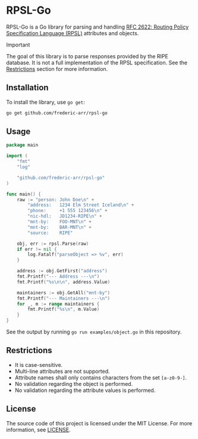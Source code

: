 # RPSL-Go

RPSL-Go is a Go library for parsing and handling [RFC 2622: Routing Policy Specification Language (RPSL)](https://datatracker.ietf.org/doc/rfc2622/) attributes and objects.

> [!IMPORTANT]  
> The goal of this library is to parse responses provided by the RIPE database. It is not a full implementation of the RPSL specification. See the [Restrictions](#restrictions) section for more information.

## Installation

To install the library, use `go get`:

```sh
go get github.com/frederic-arr/rpsl-go
```

## Usage

```go
package main

import (
	"fmt"
	"log"

	"github.com/frederic-arr/rpsl-go"
)

func main() {
	raw := "person:	John Doe\n" +
		"address:	1234 Elm Street Iceland\n" +
		"phone:		+1 555 123456\n" +
		"nic-hdl:	JD1234-RIPE\n" +
		"mnt-by:	FOO-MNT\n" +
		"mnt-by:	BAR-MNT\n" +
		"source:	RIPE"

	obj, err := rpsl.Parse(raw)
	if err != nil {
		log.Fatalf("parseObject => %v", err)
	}

	address := obj.GetFirst("address")
	fmt.Printf("--- Address ---\n")
	fmt.Printf("%s\n\n", address.Value)

	maintainers := obj.GetAll("mnt-by")
	fmt.Printf("--- Maintainers ---\n")
	for _, m := range maintainers {
		fmt.Printf("%s\n", m.Value)
	}
}

```

See the output by running `go run examples/object.go` in this repository.


## Restrictions

- It is case-sensitive.
- Multi-line attributes are not supported.
- Attribute names shall only contains characters from the set `[a-z0-9-]`.
- No validation regarding the object is performed.
- No validation regarding the attribute values is performed.


## License
The source code of this project is licensed under the MIT License. For more information, see [LICENSE](./LICENSE).
